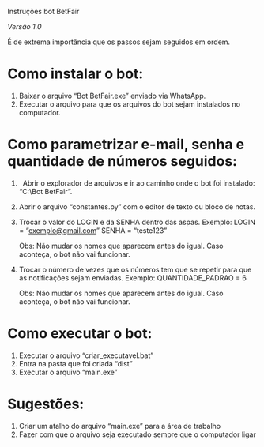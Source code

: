 Instruções bot BetFair

*Versão 1.0*

É de extrema importância que os passos sejam seguidos em ordem.
# **Como instalar o bot:**
1. Baixar o arquivo “Bot BetFair.exe” enviado via WhatsApp.
1. Executar o arquivo para que os arquivos do bot sejam instalados no computador.

# **Como parametrizar e-mail, senha e quantidade de números seguidos:**
1. ` `Abrir o explorador de arquivos e ir ao caminho onde o bot foi instalado: “C:\Bot BetFair”.
1. Abrir o arquivo “constantes.py” com o editor de texto ou bloco de notas.
1. Trocar o valor do LOGIN e da SENHA dentro das aspas. 
   Exemplo:
   LOGIN = “exemplo@gmail.com”
   SENHA = “teste123”

   Obs: Não mudar os nomes que aparecem antes do igual. Caso aconteça, o bot não vai funcionar.
1. Trocar o número de vezes que os números tem que se repetir para que as notificações sejam enviadas.
   Exemplo:
   QUANTIDADE\_PADRAO = 6

   Obs: Não mudar os nomes que aparecem antes do igual. Caso aconteça, o bot não vai funcionar.
# **Como executar o bot:**
1. Executar o arquivo “criar\_executavel.bat”
1. Entra na pasta que foi criada “dist”
1. Executar o arquivo “main.exe”

# **Sugestões:**
1. Criar um atalho do arquivo “main.exe” para a área de trabalho
1. Fazer com que o arquivo seja executado sempre que o computador ligar
#


